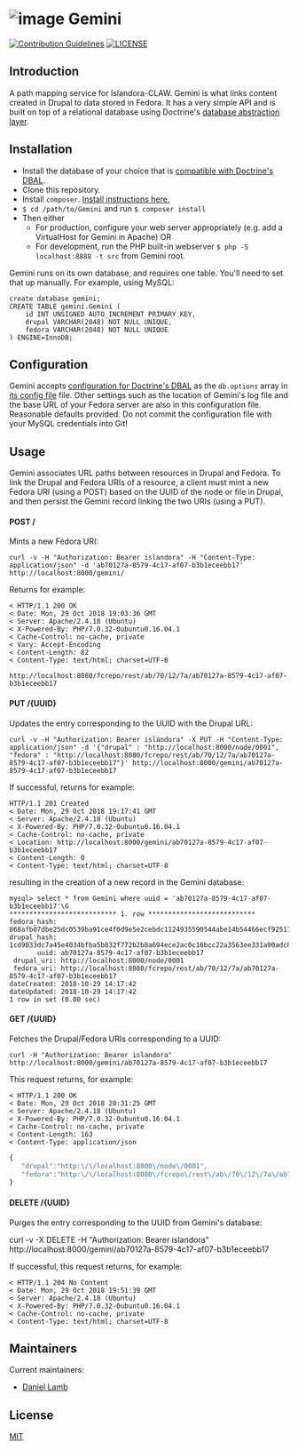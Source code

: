 # ![image](https://cloud.githubusercontent.com/assets/2371345/24554336/902613ac-1603-11e7-9c4f-1c79204388e7.png) Gemini 
[![Contribution Guidelines][2]](./CONTRIBUTING.md)
[![LICENSE][3]](./LICENSE)

## Introduction

A path mapping service for Islandora-CLAW.  Gemini is what links content created in Drupal to data stored in Fedora.  It has a very simple API and is built on top of a relational database using Doctrine's [database abstraction layer][4].

## Installation

- Install the database of your choice that is [compatible with Doctrine's DBAL][5]. 
- Clone this repository.
- Install `composer`.  [Install instructions here.][6]
- `$ cd /path/to/Gemini` and run `$ composer install`
- Then either
  - For production, configure your web server appropriately (e.g. add a VirtualHost for Gemini in Apache) OR
  - For development, run the PHP built-in webserver `$ php -S localhost:8888 -t src` from Gemini root.

Gemini runs on its own database, and requires one table.  You'll need to set that up manually.  For example, using MySQL:
```mysql
create database gemini;
CREATE TABLE gemini.Gemini (
    id INT UNSIGNED AUTO_INCREMENT PRIMARY KEY,
    drupal VARCHAR(2048) NOT NULL UNIQUE,
    fedora VARCHAR(2048) NOT NULL UNIQUE
) ENGINE=InnoDB;
```

## Configuration

Gemini accepts [configuration for Doctrine's DBAL](http://docs.doctrine-project.org/projects/doctrine-dbal/en/latest/reference/configuration.html) as the `db.options` array in [its config file](./cfg/config.example.yaml) file.  Other settings such as the location of Gemini's log file and the base URL of your Fedora server are also in this configuration file. Reasonable defaults provided.  Do not commit the configuration file with your MySQL credentials into Git!

## Usage

Gemini associates URL paths between resources in Drupal and Fedora. To link the Drupal and Fedora URIs of a resource, a client must mint a new Fedora URI (using a POST) based on the UUID of the node or file in Drupal, and then persist the Gemini record linking the two URIs (using a PUT).

#### POST /

Mints a new Fedora URI:

`curl -v -H "Authorization: Bearer islandora" -H "Content-Type: application/json" -d 'ab70127a-8579-4c17-af07-b3b1eceebb17'  http://localhost:8000/gemini/`

Returns for example:

```
< HTTP/1.1 200 OK
< Date: Mon, 29 Oct 2018 19:03:36 GMT
< Server: Apache/2.4.18 (Ubuntu)
< X-Powered-By: PHP/7.0.32-0ubuntu0.16.04.1
< Cache-Control: no-cache, private
< Vary: Accept-Encoding
< Content-Length: 82
< Content-Type: text/html; charset=UTF-8
```

`http://localhost:8080/fcrepo/rest/ab/70/12/7a/ab70127a-8579-4c17-af07-b3b1eceebb17`

#### PUT /{UUID}

Updates the entry corresponding to the UUID with the Drupal URL:

`curl -v -H "Authorization: Bearer islandora" -X PUT -H "Content-Type: application/json" -d '{"drupal" : "http://localhost:8000/node/0001", "fedora" : "http://localhost:8080/fcrepo/rest/ab/70/12/7a/ab70127a-8579-4c17-af07-b3b1eceebb17"}' http://localhost:8000/gemini/ab70127a-8579-4c17-af07-b3b1eceebb17`


If successful, returns for example:

```
HTTP/1.1 201 Created
< Date: Mon, 29 Oct 2018 19:17:41 GMT
< Server: Apache/2.4.18 (Ubuntu)
< X-Powered-By: PHP/7.0.32-0ubuntu0.16.04.1
< Cache-Control: no-cache, private
< Location: http://localhost:8000/gemini/ab70127a-8579-4c17-af07-b3b1eceebb17
< Content-Length: 0
< Content-Type: text/html; charset=UTF-8
```

resulting in the creation of a new record in the Gemini database:

```
mysql> select * from Gemini where uuid = 'ab70127a-8579-4c17-af07-b3b1eceebb17'\G
*************************** 1. row ***************************
fedora_hash: 868afb07dbe25dc0539ba91ce4f0d9e5e2cebdc1124935590544abe14b54466ecf925113bcf057c3b1bbb9056e03e918dd60b50ad2047b9ecf44b60db8fb1a91
drupal_hash: 1cd9033dc7a45e4034bfba5b832f772b2b8a694ece2ac0c16bcc22a3563ee331a90adc843e3657e491ac550776eaff0ec2db521891da2a3a55609d817598b5da
       uuid: ab70127a-8579-4c17-af07-b3b1eceebb17
 drupal_uri: http://localhost:8000/node/0001
 fedora_uri: http://localhost:8080/fcrepo/rest/ab/70/12/7a/ab70127a-8579-4c17-af07-b3b1eceebb17
dateCreated: 2018-10-29 14:17:42
dateUpdated: 2018-10-29 14:17:42
1 row in set (0.00 sec)
```

#### GET /{UUID}

Fetches the Drupal/Fedora URIs corresponding to a UUID:

`curl -H "Authorization: Bearer islandora" http://localhost:8000/gemini/ab70127a-8579-4c17-af07-b3b1eceebb17`

This request returns, for example:

```
< HTTP/1.1 200 OK
< Date: Mon, 29 Oct 2018 20:31:25 GMT
< Server: Apache/2.4.18 (Ubuntu)
< X-Powered-By: PHP/7.0.32-0ubuntu0.16.04.1
< Cache-Control: no-cache, private
< Content-Length: 163
< Content-Type: application/json
```

```javascript
{
   "drupal":"http:\/\/localhost:8000\/node\/0001",
   "fedora":"http:\/\/localhost:8080\/fcrepo\/rest\/ab\/70\/12\/7a\/ab70127a-8579-4c17-af07-b3b1eceebb17"
}
```

#### DELETE /{UUID}

Purges the entry corresponding to the UUID from Gemini's database:

curl -v -X DELETE -H "Authorization: Bearer islandora" http://localhost:8000/gemini/ab70127a-8579-4c17-af07-b3b1eceebb17

If successful, this request returns, for example:

```
< HTTP/1.1 204 No Content
< Date: Mon, 29 Oct 2018 19:51:39 GMT
< Server: Apache/2.4.18 (Ubuntu)
< X-Powered-By: PHP/7.0.32-0ubuntu0.16.04.1
< Cache-Control: no-cache, private
< Content-Type: text/html; charset=UTF-8
```

## Maintainers

Current maintainers:

* [Daniel Lamb](https://github.com/dannylamb)

## License

[MIT](https://opensource.org/licenses/MIT)

[2]: http://img.shields.io/badge/CONTRIBUTING-Guidelines-blue.svg
[3]: https://img.shields.io/badge/license-MIT-blue.svg?style=flat-square
[4]: http://docs.doctrine-project.org/projects/doctrine-dbal/en/latest/
[5]: http://docs.doctrine-project.org/projects/doctrine-dbal/en/latest/reference/introduction.html
[6]: https://getcomposer.org/download/
